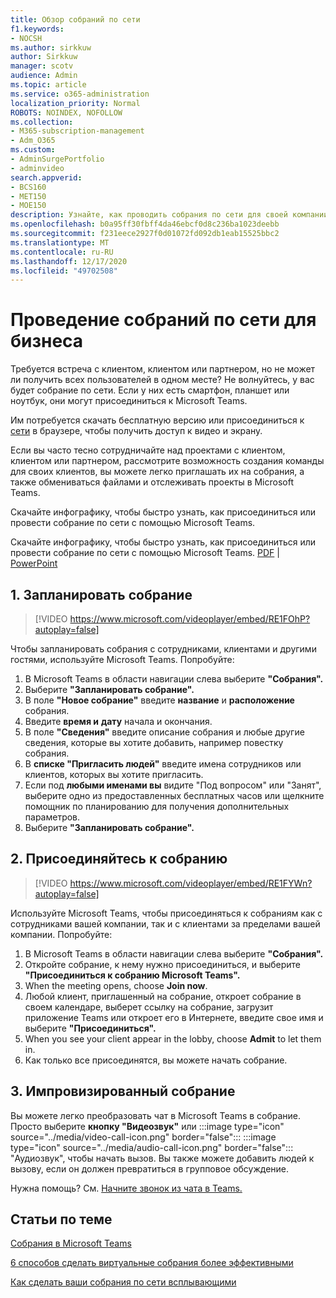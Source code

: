 ```yaml
---
title: Обзор собраний по сети
f1.keywords:
- NOCSH
ms.author: sirkkuw
author: Sirkkuw
manager: scotv
audience: Admin
ms.topic: article
ms.service: o365-administration
localization_priority: Normal
ROBOTS: NOINDEX, NOFOLLOW
ms.collection:
- M365-subscription-management
- Adm_O365
ms.custom:
- AdminSurgePortfolio
- adminvideo
search.appverid:
- BCS160
- MET150
- MOE150
description: Узнайте, как проводить собрания по сети для своей компании.
ms.openlocfilehash: b0a95ff30fbff4da46ebcf0d8c236ba1023deebb
ms.sourcegitcommit: f231eece2927f0d01072fd092db1eab15525bbc2
ms.translationtype: MT
ms.contentlocale: ru-RU
ms.lasthandoff: 12/17/2020
ms.locfileid: "49702508"
---
```

# <a name="host-online-meetings-for-your-business"></a>Проведение собраний по сети для бизнеса

Требуется встреча с клиентом, клиентом или партнером, но не может ли получить всех пользователей в одном месте? Не волнуйтесь, у вас будет собрание по сети. Если у них есть смартфон, планшет или ноутбук, они могут присоединиться к Microsoft Teams.

Им потребуется скачать [](https://support.microsoft.com/office/6d79a648-6913-4696-9237-ed13de64ae3c) бесплатную версию или присоединиться к [сети](https://support.microsoft.com/office/1613bb53-f3fa-431e-85a9-d6a91e3468c9) в браузере, чтобы получить доступ к видео и экрану.

Если вы часто тесно сотрудничайте над проектами с клиентом, клиентом или партнером, рассмотрите возможность создания команды для своих клиентов, вы можете легко приглашать их на собрания, а также обмениваться файлами и отслеживать проекты в Microsoft Teams. [](https://support.microsoft.com/office/11fbb083-52ee-434d-8c6e-63711fdafac7)

Скачайте инфографику, чтобы быстро узнать, как присоединиться или провести собрание по сети с помощью Microsoft Teams.

Скачайте инфографику, чтобы быстро узнать, как присоединиться или провести собрание по сети с помощью Microsoft Teams. [PDF](https://go.microsoft.com/fwlink/?linkid=2078712)  |  [PowerPoint](https://go.microsoft.com/fwlink/?linkid=2079515)

## <a name="1-schedule-a-meeting"></a>1. Запланировать собрание

> [!VIDEO https://www.microsoft.com/videoplayer/embed/RE1FOhP?autoplay=false]

Чтобы запланировать собрания с сотрудниками, клиентами и другими гостями, используйте Microsoft Teams. Попробуйте:

1. В Microsoft Teams в области навигации слева выберите **"Собрания".**
1. Выберите **"Запланировать собрание".**
1. В поле **"Новое собрание"** введите **название** и **расположение** собрания.
1. Введите **время и** **дату** начала и окончания.
1. В поле **"Сведения"** введите описание собрания и любые другие сведения, которые вы хотите добавить, например повестку собрания.
1. В **списке "Пригласить людей"** введите имена сотрудников или клиентов, которых вы хотите пригласить.
1. Если под **любыми именами вы** видите "Под вопросом" или "Занят", выберите одно из предоставленных бесплатных часов или щелкните помощник по планированию для получения дополнительных параметров.   
1. Выберите **"Запланировать собрание".**

## <a name="2-join-a-meeting"></a>2. Присоединяйтесь к собранию

> [!VIDEO https://www.microsoft.com/videoplayer/embed/RE1FYWn?autoplay=false]

Используйте Microsoft Teams, чтобы присоединяться к собраниям как с сотрудниками вашей компании, так и с клиентами за пределами вашей компании. Попробуйте:

1. В Microsoft Teams в области навигации слева выберите **"Собрания".**
1. Откройте собрание, к нему нужно присоединиться, и выберите **"Присоединиться к собранию Microsoft Teams".**
1. When the meeting opens, choose **Join now**.
1. Любой клиент, приглашенный на собрание, откроет собрание в своем календаре, выберет ссылку на собрание, загрузит приложение Teams или откроет его в Интернете, введите свое имя и выберите **"Присоединиться".**
1. When you see your client appear in the lobby, choose **Admit** to let them in.
1. Как только все присоединятся, вы можете начать собрание.
 
## <a name="3-have-an-impromptu-meeting"></a>3. Импровизированный собрание

Вы можете легко преобразовать чат в Microsoft Teams в собрание. Просто выберите **кнопку "Видеозвук"** или :::image type="icon" source="../media/video-call-icon.png" border="false":::  :::image type="icon" source="../media/audio-call-icon.png" border="false"::: "Аудиозвук", чтобы начать вызов. Вы также можете добавить людей к вызову, если он должен превратиться в групповое обсуждение.

Нужна помощь? См. [Начните звонок из чата в Teams.](https://support.microsoft.com/office/f5138c9d-df4c-43d8-9cf6-53400c1a7798)

## <a name="related-articles"></a>Статьи по теме

[Собрания в Microsoft Teams](https://docs.microsoft.com/microsoftteams/tutorial-meetings-in-teams)

[6 способов сделать виртуальные собрания более эффективными](https://products.office.com/en-us/business/articles/6-ways-to-make-virtual-meetings-more-efficient)

[Как сделать ваши собрания по сети всплывающими](https://products.office.com/en-us/business/articles/6-ways-to-make-your-online-meeting-agendas-pop)